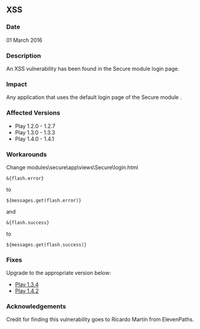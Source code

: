 ## XSS 

### Date

01 March 2016

### Description

An XSS vulnerability has been found in the Secure module login page.

### Impact

Any application that uses the default login page of the Secure module .

### Affected Versions

* Play 1.2.0 - 1.2.7
* Play 1.3.0 - 1.3.3
* Play 1.4.0 - 1.4.1

### Workarounds

Change modules\secure\app\views\Secure\login.html
```
&{flash.error} 
```
to 
```
${messages.get(flash.error)}
```
and 
```
&{flash.success} 
```
to 
```
${messages.get(flash.success)}
```

### Fixes

Upgrade to the appropriate version below:

* [Play 1.3.4](https://github.com/playframework/play1/releases/download/1.3.1/play-1.3.4.zip)
* [Play 1.4.2](https://github.com/playframework/play1/releases/download/1.4.2/play-1.4.2.zip)


### Acknowledgements

Credit for finding this vulnerability goes to Ricardo Martín from ElevenPaths.
